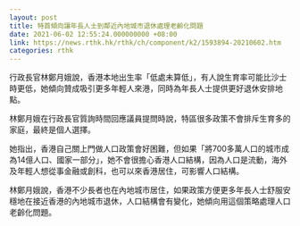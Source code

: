 ```yaml
---
layout: post
title: 特首傾向讓年長人士到鄰近內地城市退休處理老齡化問題
date: 2021-06-02 12:55:24.000000000 +08:00
link: https://news.rthk.hk/rthk/ch/component/k2/1593894-20210602.htm
categories: rthk
---
```


行政長官林鄭月娥說，香港本地出生率「低處未算低」，有人說生育率可能比沙士時更低，她傾向贊成吸引更多年輕人來港，同時為年長人士提供更好退休安排地點。

林鄭月娥在行政長官質詢時間回應議員提問時說，特區很多政策不會排斥生育多的家庭，最終是個人選擇。

她指出，香港自己關上門做人口政策會好困難，但如果「將700多萬人口的城市成為14億人口、國家一部分」，她不會很擔心香港人口結構，因為人口是流動，海外及年輕人想從事金融或創科，也可以來香港居住，可影響人口結構。

林鄭月娥說，香港不少長者也在內地城市居住，如果政策方便更多年長人士舒服安穩地在接近香港的內地城市退休，人口結構會有變化，她傾向用這個策略處理人口老齡化問題。
